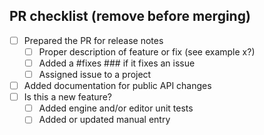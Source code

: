## PR checklist (remove before merging)

* [ ] Prepared the PR for release notes
	* [ ] Proper description of feature or fix (see example x?)
	* [ ] Added a #fixes ### if it fixes an issue
	* [ ] Assigned issue to a project
* [ ] Added documentation for public API changes
* [ ] Is this a new feature?
	* [ ] Added engine and/or editor unit tests
	* [ ] Added or updated manual entry
